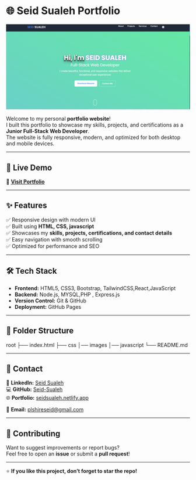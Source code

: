# 🌐 Seid Sualeh Portfolio

![Portfolio image](./image/port.png) 

Welcome to my personal **portfolio website**!  
I built this portfolio to showcase my skills, projects, and certifications as a **Junior Full-Stack Web Developer**.  
The website is fully responsive, modern, and optimized for both desktop and mobile devices.

---

## 🚀 Live Demo
🔗 **[Visit Portfolio](https://seidsualeh.netlify.app/)** 


---

## ✨ Features
✅ Responsive design with modern UI  
✅ Built using **HTML, CSS, javascript**  
✅ Showcases my **skills, projects, certifications, and contact details**  
✅ Easy navigation with smooth scrolling  
✅ Optimized for performance and SEO

---

## 🛠️ Tech Stack
- **Frontend:** HTML5, CSS3, Bootstrap, TailwindCSS,React,JavaScript
-  **Backend:** Node.js, MYSQL,PHP , Express.js
- **Version Control:** Git & GitHub
- **Deployment:** GitHub Pages

---

## 📂 Folder Structure
root
├── index.html
├── css
│── images
│── javascript
└── README.md

---

## 📧 Contact
💼 **LinkedIn:** [Seid Sualeh](https://www.linkedin.com/in/seid-sualeh)  
💻 **GitHub:** [Seid-Sualeh](https://github.com/Seid-Sualeh)  
🌐 **Portfolio:** [seidsualeh.netlify.app](https://seidsualeh.netlify.app)  
           
📧 **Email:** plshireseid@gmail.com  

---

## 🤝 Contributing
Want to suggest improvements or report bugs?  
Feel free to open an **issue** or submit a **pull request**!

---

⭐ **If you like this project, don’t forget to star the repo!**

